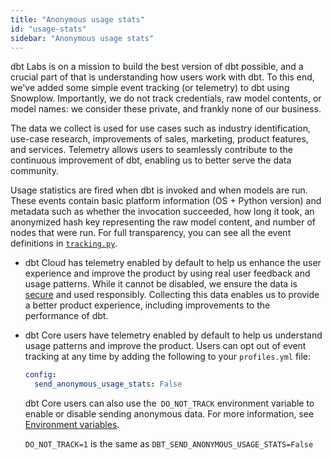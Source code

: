 ```yaml
---
title: "Anonymous usage stats"
id: "usage-stats"
sidebar: "Anonymous usage stats"
---
```


dbt Labs is on a mission to build the best version of dbt possible, and a crucial part of that is understanding how users work with dbt. To this end, we've added some simple event tracking (or telemetry) to dbt using Snowplow. Importantly, we do not track credentials, raw model contents, or model names: we consider these private, and frankly none of our business. 

The data we collect is used for use cases such as industry identification, use-case research, improvements of sales, marketing, product features, and services. Telemetry allows users to seamlessly contribute to the continuous improvement of dbt, enabling us to better serve the data community.

Usage statistics are fired when dbt is invoked and when models are run. These events contain basic platform information (OS + Python version) and metadata such as whether the invocation succeeded, how long it took, an anonymized hash key representing the raw model content, and number of nodes that were run. For full transparency, you can see all the event definitions in [`tracking.py`](https://github.com/dbt-labs/dbt-core/blob/HEAD/core/dbt/tracking.py).

- dbt Cloud has telemetry enabled by default to help us enhance the user experience and improve the product by using real user feedback and usage patterns. While it cannot be disabled, we ensure the data is [secure](https://www.getdbt.com/security) and used responsibly. Collecting this data enables us to provide a better product experience, including improvements to the performance of dbt. 

- dbt Core users have telemetry enabled by default to help us understand usage patterns and improve the product. Users can opt out of event tracking at any time by adding the following to your `profiles.yml` file:

  ```yaml
  config:
    send_anonymous_usage_stats: False
  ```

  dbt Core users can also use the` DO_NOT_TRACK` environment variable to enable or disable sending anonymous data. For more information, see [Environment variables](/docs/build/environment-variables).

  `DO_NOT_TRACK=1` is the same as `DBT_SEND_ANONYMOUS_USAGE_STATS=False`
